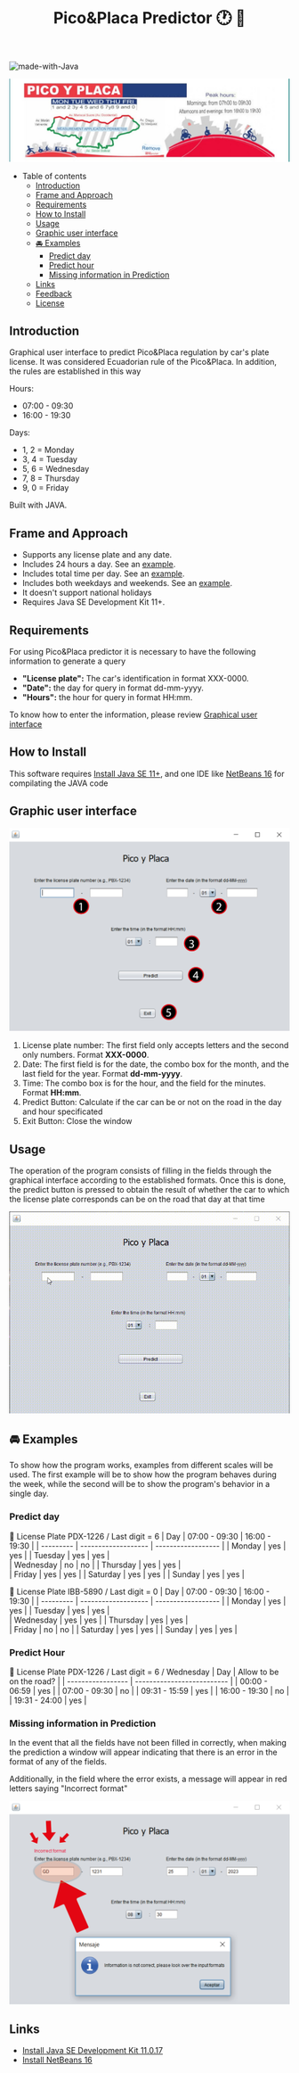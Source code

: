 <h1 align="center"> Pico&Placa Predictor 🕐	🚗 </h1> <br>  

![made-with-Java](https://img.shields.io/badge/Made%20with-%20Java-brightgreen)

<p align="center">
  <img src = "Pico y placa head.jpg">
</p>

- Table of contents
  - [Introduction](#-introduction)
  - [Frame and Approach](#-frame-and-approach)
  - [Requirements](#requirements)
  - [How to Install](#-how-to-install)
  - [Usage](#-usage)
  - [Graphic user interface](#-graphic-user-interface)
  - [🚘	 Examples](#-examples)
    - [Predict day](#predict-day)
    - [Predict hour](#predict-hour)
    - [Missing information in Prediction](#missing-information-in-prediction)
  - [Links](#-links)
  - [Feedback](#-feedback)
  - [License](#-license)



## Introduction
Graphical user interface to predict Pico&Placa regulation by car's plate license. It was considered Ecuadorian rule of the Pico&Placa. In addition, the rules are established in this way 

Hours: 
* 07:00  - 09:30  
* 16:00  - 19:30 

Days: 
* 1, 2 = Monday  
* 3, 4 = Tuesday  
* 5, 6 = Wednesday 
* 7, 8 = Thursday  
* 9, 0 = Friday

Built with JAVA.


## Frame and Approach
- Supports any license plate and any date.
- Includes 24 hours a day. See an [example](#-examples).
- Includes total time per day. See an [example](#-examples).
- Includes both weekdays and weekends. See an [example](#-examples).
- It doesn't support national holidays
- Requires Java SE Development Kit 11+.

## Requirements

For using Pico&Placa predictor it is necessary to have the following information to generate a query

- **"License plate":** The car's identification in format XXX-0000.
- **"Date":** the day for query in format dd-mm-yyyy.
- **"Hours":** the hour for query in format HH:mm.

To know how to enter the information, please review [Graphical user interface](#-graphical-user-interface)

## How to Install

This software requires [Install Java SE 11+](https://www.oracle.com/in/java/technologies/javase/jdk11-archive-downloads.html), and one IDE like [NetBeans 16](https://netbeans.apache.org/download/index.html) for compilating the JAVA code


## Graphic user interface

![Graphic user interface](Gui.png)
1. License plate number: The first field only accepts letters and the second only numbers. Format **XXX-0000**.
2. Date: The first field is for the date, the combo box for the month, and the last field for the year. Format **dd-mm-yyyy**.
3. Time: The combo box is for the hour, and the field for the minutes. Format **HH:mm**.
4. Predict Button: Calculate if the car can be or not on the road in the day and hour specificated
5. Exit Button: Close the window

## Usage

The operation of the program consists of filling in the fields through the graphical interface according to the established formats. Once this is done, the predict button is pressed to obtain the result of whether the car to which the license plate corresponds can be on the road that day at that time

![Graphic user interface](Usage.gif)

## 🚘	 Examples

To show how the program works, examples from different scales will be used. The first example will be to show how the program behaves during the week, while the second will be to show the program's behavior in a single day.

### Predict day
🚗 License Plate PDX-1226 / Last digit = 6
| Day       | 07:00 - 09:30       | 16:00  - 19:30     |
| --------- | ------------------- | ------------------ | 
| Monday    | yes                 | yes                | 
| Tuesday   | yes                 | yes                |  
| Wednesday | no                  | no                 | 
| Thursday  | yes                 | yes                |  
| Friday    | yes                 | yes                |
| Saturday  | yes                 | yes                | 
| Sunday    | yes                 | yes                |  


🚙	License Plate IBB-5890 / Last digit = 0
| Day       | 07:00  - 09:30      | 16:00  - 19:30     |
| --------- | ------------------- | ------------------ | 
| Monday    | yes                 | yes                | 
| Tuesday   | yes                 | yes                |  
| Wednesday | yes                 | yes                | 
| Thursday  | yes                 | yes                |  
| Friday    | no                  | no                 | 
| Saturday  | yes                 | yes                | 
| Sunday    | yes                 | yes                |


### Predict Hour

🚗 License Plate PDX-1226 / Last digit = 6 / Wednesday
| Day                 | Allow to be on the road?   |
| -----------------   | -------------------------- | 
| 00:00  - 06:59      |             yes            | 
| 07:00  - 09:30      |             no             |
| 09:31  - 15:59      |             yes            |
| 16:00  - 19:30      |             no             | 
| 19:31  - 24:00      |             yes            |



### Missing information in Prediction
In the event that all the fields have not been filled in correctly, when making the prediction a window will appear indicating that there is an error in the format of any of the fields.

Additionally, in the field where the error exists, a message will appear in red letters saying "Incorrect format"

![Missing information in license](Missing.png)

## Links

- [Install Java SE Development Kit 11.0.17](https://www.oracle.com/in/java/technologies/javase/jdk11-archive-downloads.html)
- [Install NetBeans 16](https://netbeans.apache.org/download/index.html)


